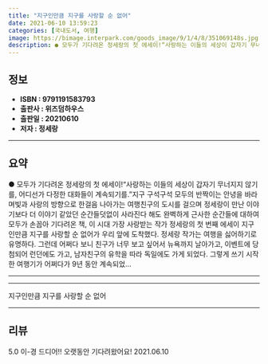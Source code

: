 ```yaml
---
title: "지구인만큼 지구를 사랑할 순 없어"
date: 2021-06-10 13:59:23
categories: [국내도서, 여행]
image: https://bimage.interpark.com/goods_image/9/1/4/8/351069148s.jpg
description: ● 모두가 기다려온 정세랑의 첫 에세이!“사랑하는 이들의 세상이 갑자기 무너지지 않기를, 어디선가 다정한 대화들이 계속되기를.”지구 구석구석 모두의 반짝이는 안녕을 바라며빛과 사랑의 방향으로 한걸음 나아가는 여행친구의 도시를 걸으며 정세랑이 만난 이야기보다 더 이야기 같았던 순간들덧없
---
```


## **정보**

- **ISBN : 9791191583793**
- **출판사 : 위즈덤하우스**
- **출판일 : 20210610**
- **저자 : 정세랑**

------



## **요약**

●  모두가 기다려온 정세랑의 첫 에세이!“사랑하는 이들의 세상이 갑자기 무너지지 않기를, 어디선가 다정한 대화들이 계속되기를.”지구 구석구석 모두의 반짝이는 안녕을 바라며빛과 사랑의 방향으로 한걸음 나아가는 여행친구의 도시를 걸으며 정세랑이 만난 이야기보다 더 이야기 같았던 순간들덧없이 사라진다 해도 완벽하게 근사한 순간들에 대하여모두가 손꼽아 기다려온 책, 이 시대 가장 사랑받는 작가 정세랑의 첫 번째 에세이 지구인만큼 지구를 사랑할 순 없어가 우리 앞에 도착했다. 정세랑 작가는 여행을 싫어하기로 유명하다. 그런데 어쩌다 보니 친구가 너무 보고 싶어서 뉴욕까지 날아가고, 이벤트에 당첨되어 런던에도 가고, 남자친구의 유학을 따라 독일에도 가게 되었다. 그렇게 쓰기 시작한 여행기가 어쩌다가 9년 동안 계속되었...

------



------


지구인만큼 지구를 사랑할 순 없어 

------


## **리뷰** 

5.0 이-경 드디어!! 오랫동안 기다려왔어요! 2021.06.10 <br/>
